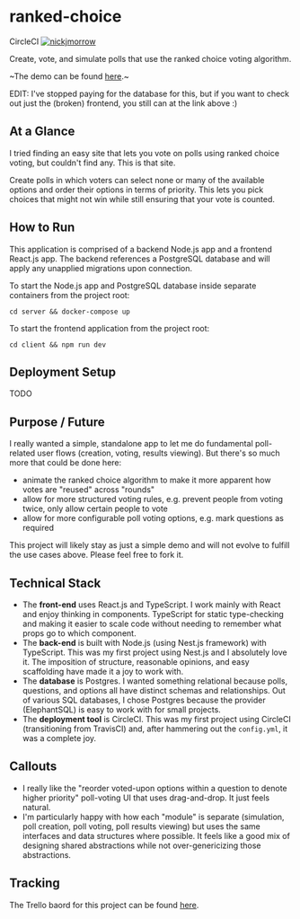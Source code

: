 # ranked-choice

CircleCI
[![nickjmorrow](https://circleci.com/gh/nickjmorrow/ranked-choice.svg?style=svg)](https://circleci.com/gh/nickjmorrow/ranked-choice)

Create, vote, and simulate polls that use the ranked choice voting algorithm.

~The demo can be found [here](https://ranked-choice.netlify.app).~

EDIT: I've stopped paying for the database for this, but if you want to check out just the (broken) frontend, you still can at the link above :) 

## At a Glance

I tried finding an easy site that lets you vote on polls using ranked choice voting, but couldn't find any. This is that site.

Create polls in which voters can select none or many of the available options and order their options in terms of priority. This lets you pick choices that might not win while still ensuring that your vote is counted.

## How to Run

This application is comprised of a backend Node.js app and a frontend React.js app. The backend references a PostgreSQL database and will apply any unapplied migrations upon connection.

To start the Node.js app and PostgreSQL database inside separate containers from the project root:

```
cd server && docker-compose up
```

To start the frontend application from the project root:

```
cd client && npm run dev
```

## Deployment Setup

TODO

## Purpose / Future

I really wanted a simple, standalone app to let me do fundamental poll-related user flows (creation, voting, results viewing). But there's so much more that could be done here:

- animate the ranked choice algorithm to make it more apparent how votes are "reused" across "rounds"
- allow for more structured voting rules, e.g. prevent people from voting twice, only allow certain people to vote
- allow for more configurable poll voting options, e.g. mark questions as required

This project will likely stay as just a simple demo and will not evolve to fulfill the use cases above. Please feel free to fork it.

## Technical Stack

- The **front-end** uses React.js and TypeScript. I work mainly with React and enjoy thinking in components. TypeScript for static type-checking and making it easier to scale code without needing to remember what props go to which component.
- The **back-end** is built with Node.js (using Nest.js framework) with TypeScript. This was my first project using Nest.js and I absolutely love it. The imposition of structure, reasonable opinions, and easy scaffolding have made it a joy to work with.
- The **database** is Postgres. I wanted something relational because polls, questions, and options all have distinct schemas and relationships. Out of various SQL databases, I chose Postgres because the provider (ElephantSQL) is easy to work with for small projects.
- The **deployment tool** is CircleCI. This was my first project using CircleCI (transitioning from TravisCI) and, after hammering out the `config.yml`, it was a complete joy.

## Callouts

- I really like the "reorder voted-upon options within a question to denote higher priority" poll-voting UI that uses drag-and-drop. It just feels natural.
- I'm particularly happy with how each "module" is separate (simulation, poll creation, poll voting, poll results viewing) but uses the same interfaces and data structures where possible. It feels like a good mix of designing shared abstractions while not over-genericizing those abstractions.

## Tracking

The Trello baord for this project can be found [here](https://trello.com/b/47ZNlgx3/ranked-choice).
